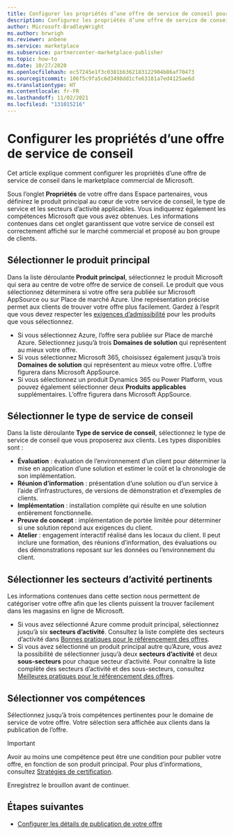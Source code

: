 ```yaml
---
title: Configurer les propriétés d’une offre de service de conseil pour le marketplace commercial
description: Configurez les propriétés d’une offre de service de conseil dans le marketplace commercial à l’aide d’Espace partenaires.
author: Microsoft-BradleyWright
ms.author: brwrigh
ms.reviewer: anbene
ms.service: marketplace
ms.subservice: partnercenter-marketplace-publisher
ms.topic: how-to
ms.date: 10/27/2020
ms.openlocfilehash: ec57245e1f3c0381bb362183122904b86af70473
ms.sourcegitcommit: 106f5c9fa5c6d3498dd1cfe63181a7ed4125ae6d
ms.translationtype: HT
ms.contentlocale: fr-FR
ms.lasthandoff: 11/02/2021
ms.locfileid: "131015216"
---
```

# <a name="configure-consulting-service-offer-properties"></a>Configurer les propriétés d’une offre de service de conseil

Cet article explique comment configurer les propriétés d’une offre de service de conseil dans le marketplace commercial de Microsoft.

Sous l’onglet **Propriétés** de votre offre dans Espace partenaires, vous définirez le produit principal au cœur de votre service de conseil, le type de service et les secteurs d’activité applicables. Vous indiquerez également les compétences Microsoft que vous avez obtenues. Les informations contenues dans cet onglet garantissent que votre service de conseil est correctement affiché sur le marché commercial et proposé au bon groupe de clients.

## <a name="select-the-primary-product"></a>Sélectionner le produit principal

Dans la liste déroulante **Produit principal**, sélectionnez le produit Microsoft qui sera au centre de votre offre de service de conseil. Le produit que vous sélectionnez déterminera si votre offre sera publiée sur Microsoft AppSource ou sur Place de marché Azure. Une représentation précise permet aux clients de trouver votre offre plus facilement. Gardez à l’esprit que vous devez respecter les [exigences d’admissibilité](./plan-consulting-service-offer.md#eligibility-requirements) pour les produits que vous sélectionnez. 

- Si vous sélectionnez Azure, l’offre sera publiée sur Place de marché Azure. Sélectionnez jusqu’à trois **Domaines de solution** qui représentent au mieux votre offre.
- Si vous sélectionnez Microsoft 365, choisissez également jusqu’à trois **Domaines de solution** qui représentent au mieux votre offre. L’offre figurera dans Microsoft AppSource.
-   Si vous sélectionnez un produit Dynamics 365 ou Power Platform, vous pouvez également sélectionner deux **Produits applicables** supplémentaires. L’offre figurera dans Microsoft AppSource.

## <a name="select-the-consulting-service-type"></a>Sélectionner le type de service de conseil

Dans la liste déroulante **Type de service de conseil**, sélectionnez le type de service de conseil que vous proposerez aux clients. Les types disponibles sont :

- **Évaluation** : évaluation de l’environnement d’un client pour déterminer la mise en application d’une solution et estimer le coût et la chronologie de son implémentation.
- **Réunion d’information** : présentation d’une solution ou d’un service à l’aide d’infrastructures, de versions de démonstration et d’exemples de clients.
- **Implémentation** : installation complète qui résulte en une solution entièrement fonctionnelle.
- **Preuve de concept** : implémentation de portée limitée pour déterminer si une solution répond aux exigences du client.
- **Atelier** : engagement interactif réalisé dans les locaux du client. Il peut inclure une formation, des réunions d’information, des évaluations ou des démonstrations reposant sur les données ou l’environnement du client.

## <a name="select-relevant-industries"></a>Sélectionner les secteurs d’activité pertinents

Les informations contenues dans cette section nous permettent de catégoriser votre offre afin que les clients puissent la trouver facilement dans les magasins en ligne de Microsoft.

- Si vous avez sélectionné Azure comme produit principal, sélectionnez jusqu’à six **secteurs d’activité**. Consultez la liste complète des secteurs d’activité dans [Bonnes pratiques pour le référencement des offres](./gtm-offer-listing-best-practices.md).
- Si vous avez sélectionné un produit principal autre qu’Azure, vous avez la possibilité de sélectionner jusqu’à deux **secteurs d’activité** et deux **sous-secteurs** pour chaque secteur d’activité. Pour connaître la liste complète des secteurs d’activité et des sous-secteurs, consultez [Meilleures pratiques pour le référencement des offres](./gtm-offer-listing-best-practices.md).

## <a name="select-your-competencies"></a>Sélectionner vos compétences

Sélectionnez jusqu’à trois compétences pertinentes pour le domaine de service de votre offre. Votre sélection sera affichée aux clients dans la publication de l’offre.

> [!IMPORTANT]
> Avoir au moins une compétence peut être une condition pour publier votre offre, en fonction de son produit principal. Pour plus d’informations, consultez [Stratégies de certification](/legal/marketplace/certification-policies#800-consulting-services).

Enregistrez le brouillon avant de continuer.

## <a name="next-steps"></a>Étapes suivantes

* [Configurer les détails de publication de votre offre](create-consulting-service-offer-listing.md)